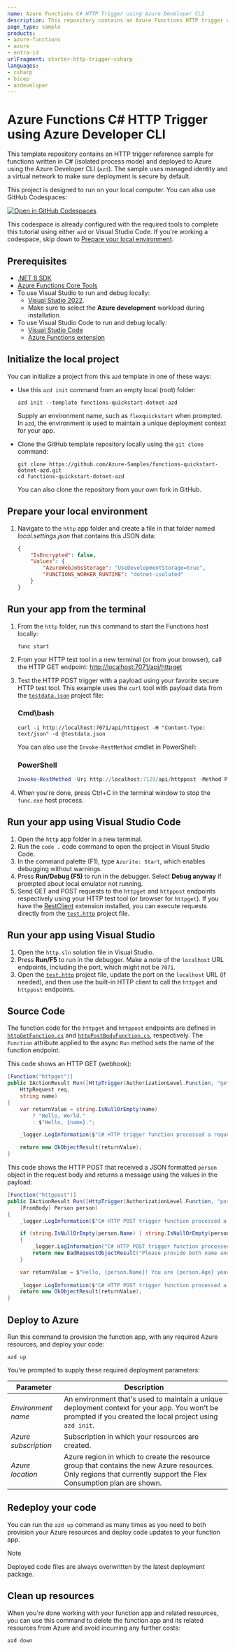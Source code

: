 ```yaml
---
name: Azure Functions C# HTTP Trigger using Azure Developer CLI
description: This repository contains an Azure Functions HTTP trigger quickstart written in C# and deployed to Azure Functions Flex Consumption using the Azure Developer CLI (azd). The sample uses managed identity and a virtual network to make sure deployment is secure by default.
page_type: sample
products:
- azure-functions
- azure
- entra-id
urlFragment: starter-http-trigger-csharp
languages:
- csharp
- bicep
- azdeveloper
---
```


# Azure Functions C# HTTP Trigger using Azure Developer CLI

This template repository contains an HTTP trigger reference sample for functions written in C# (isolated process mode) and deployed to Azure using the Azure Developer CLI (`azd`). The sample uses managed identity and a virtual network to make sure deployment is secure by default.

This project is designed to run on your local computer. You can also use GitHub Codespaces:

[![Open in GitHub Codespaces](https://github.com/codespaces/badge.svg)](https://github.com/codespaces/new?hide_repo_select=true&ref=main&repo=836901178)

This codespace is already configured with the required tools to complete this tutorial using either `azd` or Visual Studio Code. If you're working a codespace, skip down to [Prepare your local environment](#prepare-your-local-environment).

## Prerequisites

+ [.NET 8 SDK](https://dotnet.microsoft.com/download/dotnet/8.0)
+ [Azure Functions Core Tools](https://learn.microsoft.com/azure/azure-functions/functions-run-local?pivots=programming-language-csharp#install-the-azure-functions-core-tools)
+ To use Visual Studio to run and debug locally:
  + [Visual Studio 2022](https://visualstudio.microsoft.com/vs/).
  + Make sure to select the **Azure development** workload during installation.
+ To use Visual Studio Code to run and debug locally:
  + [Visual Studio Code](https://code.visualstudio.com/)
  + [Azure Functions extension](https://marketplace.visualstudio.com/items?itemName=ms-azuretools.vscode-azurefunctions)

## Initialize the local project

You can initialize a project from this `azd` template in one of these ways:

+ Use this `azd init` command from an empty local (root) folder:

    ```shell
    azd init --template functions-quickstart-dotnet-azd
    ```

    Supply an environment name, such as `flexquickstart` when prompted. In `azd`, the environment is used to maintain a unique deployment context for your app.

+ Clone the GitHub template repository locally using the `git clone` command:

    ```shell
    git clone https://github.com/Azure-Samples/functions-quickstart-dotnet-azd.git
    cd functions-quickstart-dotnet-azd
    ```

    You can also clone the repository from your own fork in GitHub.

## Prepare your local environment

1. Navigate to the `http` app folder and create a file in that folder named _local.settings.json_ that contains this JSON data:

    ```json
    {
        "IsEncrypted": false,
        "Values": {
            "AzureWebJobsStorage": "UseDevelopmentStorage=true",
            "FUNCTIONS_WORKER_RUNTIME": "dotnet-isolated"
        }
    }
    ```

## Run your app from the terminal

1. From the `http` folder, run this command to start the Functions host locally:

    ```shell
    func start
    ```

1. From your HTTP test tool in a new terminal (or from your browser), call the HTTP GET endpoint: <http://localhost:7071/api/httpget>

1. Test the HTTP POST trigger with a payload using your favorite secure HTTP test tool. This example uses the `curl` tool with payload data from the [`testdata.json`](./http/testdata.json) project file:

    ### Cmd\bash
	
    ```shell
    curl -i http://localhost:7071/api/httppost -H "Content-Type: text/json" -d @testdata.json
    ```
    
    You can also use the `Invoke-RestMethod` cmdlet in PowerShell:

    ### PowerShell
	
	```powershell
    Invoke-RestMethod -Uri http://localhost:7129/api/httppost -Method Post -ContentType "application/json" -InFile "testdata.json"
    ```

1. When you're done, press Ctrl+C in the terminal window to stop the `func.exe` host process.

## Run your app using Visual Studio Code

1. Open the `http` app folder in a new terminal.
1. Run the `code .` code command to open the project in Visual Studio Code.
1. In the command palette (F1), type `Azurite: Start`, which enables debugging without warnings.
1. Press **Run/Debug (F5)** to run in the debugger. Select **Debug anyway** if prompted about local emulator not running.
1. Send GET and POST requests to the `httpget` and `httppost` endpoints respectively using your HTTP test tool (or browser for `httpget`). If you have the [RestClient](https://marketplace.visualstudio.com/items?itemName=humao.rest-client) extension installed, you can execute requests directly from the [`test.http`](./http/test.http) project file.

## Run your app using Visual Studio

1. Open the `http.sln` solution file in Visual Studio.
1. Press **Run/F5** to run in the debugger. Make a note of the `localhost` URL endpoints, including the port, which might not be `7071`.
1. Open the [`test.http`](./http/test.http) project file, update the port on the `localhost` URL (if needed), and then use the built-in HTTP client to call the `httpget` and `httppost` endpoints.

## Source Code

The function code for the `httpget` and `httppost` endpoints are defined in [`httpGetFunction.cs`](./http/httpGetFunction.cs) and [`httpPostBodyFunction.cs`](./http/httpPostBodyFunction.cs), respectively. The `Function` attribute applied to the async `Run` method sets the name of the function endpoint.

This code shows an HTTP GET (webhook):  

```csharp
[Function("httpget")]
public IActionResult Run([HttpTrigger(AuthorizationLevel.Function, "get")]
    HttpRequest req,
    string name)
{
    var returnValue = string.IsNullOrEmpty(name)
        ? "Hello, World."
        : $"Hello, {name}.";

    _logger.LogInformation($"C# HTTP trigger function processed a request for {returnValue}.");

    return new OkObjectResult(returnValue);
}
```

This code shows the HTTP POST that received a JSON formatted `person` object in the request body and returns a message using the values in the payload:

```csharp
[Function("httppost")]
public IActionResult Run([HttpTrigger(AuthorizationLevel.Function, "post")] HttpRequest req,
    [FromBody] Person person)
{
    _logger.LogInformation($"C# HTTP POST trigger function processed a request for url {req.Body}");

    if (string.IsNullOrEmpty(person.Name) | string.IsNullOrEmpty(person.Age.ToString()) | person.Age == 0)
    {
        _logger.LogInformation("C# HTTP POST trigger function processed a request with no name/age provided.");
        return new BadRequestObjectResult("Please provide both name and age in the request body.");
    }

    var returnValue = $"Hello, {person.Name}! You are {person.Age} years old.";
    
    _logger.LogInformation($"C# HTTP POST trigger function processed a request for {person.Name} who is {person.Age} years old.");
    return new OkObjectResult(returnValue);
}
```

## Deploy to Azure

Run this command to provision the function app, with any required Azure resources, and deploy your code:

```shell
azd up
```

You're prompted to supply these required deployment parameters:

| Parameter | Description |
| ---- | ---- |
| _Environment name_ | An environment that's used to maintain a unique deployment context for your app. You won't be prompted if you created the local project using `azd init`.|
| _Azure subscription_ | Subscription in which your resources are created.|
| _Azure location_ | Azure region in which to create the resource group that contains the new Azure resources. Only regions that currently support the Flex Consumption plan are shown.|

## Redeploy your code

You can run the `azd up` command as many times as you need to both provision your Azure resources and deploy code updates to your function app.

>[!NOTE]
>Deployed code files are always overwritten by the latest deployment package.

## Clean up resources

When you're done working with your function app and related resources, you can use this command to delete the function app and its related resources from Azure and avoid incurring any further costs:

```shell
azd down
```

